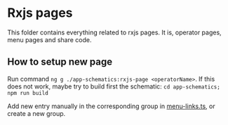 # Rxjs pages

This folder contains everything related to rxjs pages. It is, operator pages, menu pages and share code.

## How to setup new page

Run command `ng g ./app-schematics:rxjs-page <operatorName>`. If this does not work, maybe try to build first the schematic: `cd app-schematics; npm run build`

Add new entry manually in the corresponding group in [menu-links.ts](./home/menu-links.ts), or create a new group.
